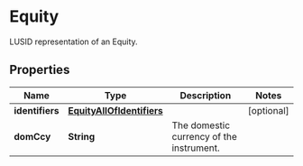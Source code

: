 

# Equity

LUSID representation of an Equity.

## Properties

| Name | Type | Description | Notes |
|------------ | ------------- | ------------- | -------------|
|**identifiers** | [**EquityAllOfIdentifiers**](EquityAllOfIdentifiers.md) |  |  [optional] |
|**domCcy** | **String** | The domestic currency of the instrument. |  |



